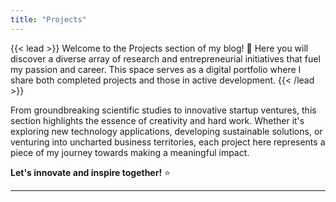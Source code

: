 ```yaml
---
title: "Projects"
---
```


{{< lead >}}
Welcome to the Projects section of my blog! :rocket: Here you will discover a diverse array of research and entrepreneurial initiatives that fuel my passion and career. This space serves as a digital portfolio where I share both completed projects and those in active development.
{{< /lead >}}

From groundbreaking scientific studies to innovative startup ventures, this section highlights the essence of creativity and hard work. Whether it's exploring new technology applications, developing sustainable solutions, or venturing into uncharted business territories, each project here represents a piece of my journey towards making a meaningful impact.

**Let's innovate and inspire together!** :star:

---
